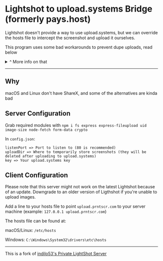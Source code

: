 # Lightshot to upload.systems Bridge (formerly pays.host)
Lightshot doesn't provide a way to use upload.systems, but we can override the hosts file to intercept the screenshot and upload it ourselves.

This program uses some bad workarounds to prevent dupe uploads, read below
<details>
  <summary> ^ More info on that</summary>
  
  ### Lightshot thumbnail files
  Lightshot likes to make 180x180 "thumbnail" files along with your screenshot, so this program just blocks images with a resolution of 180x180. 
  
  Additionally, this program blocks JPG files from being uploaded since only thumbnails use those. If you need to upload JPG files for whatever reason, you can remove that one-liner from the ``index.js`` file, but you may experience duplicate uploads to upload.systems

  ### Dupe files
  If your screenshot resolution is smaller than 180x180, the generated thumbnail file is just a duplicate of your screenshot. So this program blocks a file from uploading if it's hash matches that of the previous file.
</details>

***

## Why
macOS and Linux don't have ShareX, and some of the alternatives are kinda bad

## Server Configuration

Grab required modules with ``npm i fs express express-fileupload uid image-size node-fetch form-data crypto``

In ``config.json``:
```
listenPort => Port to listen to (80 is recommended)
uploadDir => Where to temporarily store screenshots (they will be deleted after uploading to upload.systems)
key => Your upload.systems key
```
## Client Configuration

Please note that this server might not work on the latest Lightshot because of an update. Downgrade to an older version of Ligthshot if you're unable to upload images.

Add a line to your hosts file to point ``upload.prntscr.com`` to your server machine (example: ``127.0.0.1 upload.prntscr.com``)

The hosts file can be found at:

macOS/Linux: ``/etc/hosts``

Windows: ``C:\Windows\System32\drivers\etc\hosts``

***

This is a fork of [indilo53's Private LightShot Server](https://github.com/indilo53/lightshot-server) 
